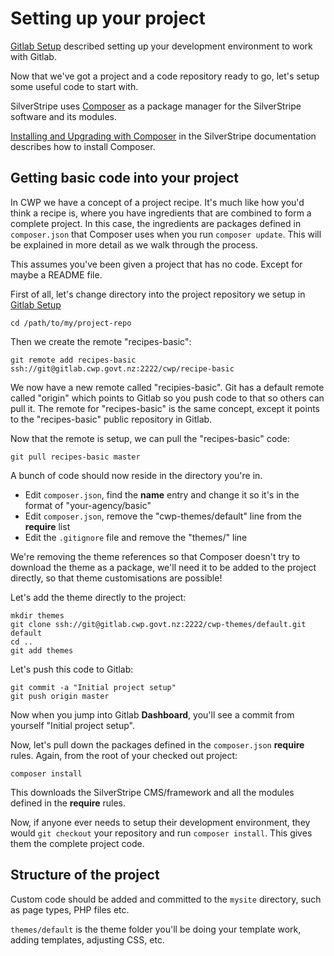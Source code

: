 # Setting up your project

[Gitlab Setup](../gitlab/gitlab-setup) described setting up your development environment to work with Gitlab.

Now that we've got a project and a code repository ready to go, let's setup some useful code to start with.

SilverStripe uses [Composer](http://getcomposer.org) as a package manager for the SilverStripe software and its
modules.

[Installing and Upgrading with Composer](http://doc.silverstripe.org/framework/en/installation/composer) in the
SilverStripe documentation describes how to install Composer.

## Getting basic code into your project

In CWP we have a concept of a project recipe. It's much like how you'd think a recipe is, where you have ingredients
that are combined to form a complete project. In this case, the ingredients are packages defined in `composer.json`
that Composer uses when you run `composer update`. This will be explained in more detail as we walk through the process.

This assumes you've been given a project that has no code. Except for maybe a README file.

First of all, let's change directory into the project repository we setup in [Gitlab Setup](../gitlab/gitlab-setup)

	cd /path/to/my/project-repo

Then we create the remote "recipes-basic":

	git remote add recipes-basic ssh://git@gitlab.cwp.govt.nz:2222/cwp/recipe-basic

We now have a new remote called "recipies-basic". Git has a default remote called "origin" which points to Gitlab so
you push code to that so others can pull it. The remote for "recipes-basic" is the same concept, except it points to
the "recipes-basic" public repository in Gitlab.

Now that the remote is setup, we can pull the "recipes-basic" code:

	git pull recipes-basic master

A bunch of code should now reside in the directory you're in.

 * Edit `composer.json`, find the **name** entry and change it so it's in the format of "your-agency/basic"
 * Edit `composer.json`, remove the "cwp-themes/default" line from the **require** list
 * Edit the `.gitignore` file and remove the "themes/" line

We're removing the theme references so that Composer doesn't try to download the theme as a package, we'll need
it to be added to the project directly, so that theme customisations are possible!

Let's add the theme directly to the project:

	mkdir themes
	git clone ssh://git@gitlab.cwp.govt.nz:2222/cwp-themes/default.git default
	cd ..
	git add themes

Let's push this code to Gitlab:

	git commit -a "Initial project setup"
	git push origin master

Now when you jump into Gitlab **Dashboard**, you'll see a commit from yourself "Initial project setup".

Now, let's pull down the packages defined in the `composer.json` **require** rules.
Again, from the root of your checked out project:

	composer install

This downloads the SilverStripe CMS/framework and all the modules defined in the **require** rules.

Now, if anyone ever needs to setup their development environment, they would `git checkout` your repository and
run `composer install`. This gives them the complete project code.

## Structure of the project

Custom code should be added and committed to the `mysite` directory, such as page types, PHP files etc.

`themes/default` is the theme folder you'll be doing your template work, adding templates, adjusting CSS, etc.

